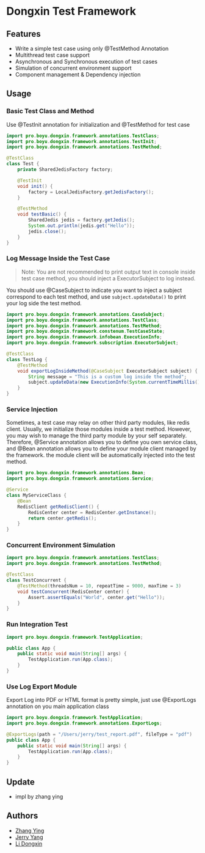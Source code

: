 # Dongxin Test Framework

## Features
- Write a simple test case using only @TestMethod Annotation
- Multithread test case support
- Asynchronous and Synchronous execution of test cases
- Simulation of concurrent environment support
- Component management & Dependency injection

## Usage
### Basic Test Class and Method
Use @TestInit annotation for initialization and @TestMethod for test case
```Java
import pro.boyu.dongxin.framework.annotations.TestClass;
import pro.boyu.dongxin.framework.annotations.TestInit;
import pro.boyu.dongxin.framework.annotations.TestMethod;

@TestClass
class Test {
    private SharedJedisFactory factory;

    @TestInit
    void init() {
        factory = LocalJedisFactory.getJedisFactory();
    }

    @TestMethod
    void testBasic() {
        SharedJedis jedis = factory.getJedis();
        System.out.println(jedis.get("Hello"));
        jedis.close();
    }
}
```
### Log Message Inside the Test Case
> Note: You are not recommended to print output text in console inside test case method, you should inject a ExecutorSubject to log instead.

You should use @CaseSubject to indicate you want to inject a subject correspond to each test method, and use `subject.updateData()` to print your log side the test method.

```java
import pro.boyu.dongxin.framework.annotations.CaseSubject;
import pro.boyu.dongxin.framework.annotations.TestClass;
import pro.boyu.dongxin.framework.annotations.TestMethod;
import pro.boyu.dongxin.framework.constenum.TestCaseState;
import pro.boyu.dongxin.framework.infobean.ExecutionInfo;
import pro.boyu.dongxin.framework.subscription.ExecutorSubject;

@TestClass
class TestLog {
    @TestMethod
    void exportLogInsideMethod(@CaseSubject ExecutorSubject subject) {
        String message = "This is a custom log inside the method";
        subject.updateData(new ExecutionInfo(System.currentTimeMillis(), TestCaseState.RUNNING, message));
    }
}
```
### Service Injection
Sometimes, a test case may relay on other third party modules, like redis client. Usually, we initialize those modules inside a test method. However, you may wish to manage the third party module by your self separately.
Therefore, @Service annotation allows you to define you own service class, and @Bean annotation allows you to define your module client managed by the framework. the module client will be automatically injected into the test method.

```java
import pro.boyu.dongxin.framework.annotations.Bean;
import pro.boyu.dongxin.framework.annotations.Service;

@Service
class MyServiceClass {
    @Bean
    RedisClient getRedisClient() {
        RedisCenter center = RedisCenter.getInstance();
        return center.getRedis();
    }
}
```
### Concurrent Environment Simulation

```Java
import pro.boyu.dongxin.framework.annotations.TestClass;
import pro.boyu.dongxin.framework.annotations.TestMethod;

@TestClass
class TestConcurrent {
    @TestMethod(threadsNum = 10, repeatTime = 9000, maxTime = 3)
    void testConcurrent(RedisCenter center) {
        Assert.assertEquals("World", center.get("Hello"));
    }
}
```
### Run Integration Test
```java
import pro.boyu.dongxin.framework.TestApplication;

public class App {
    public static void main(String[] args) {
        TestApplication.run(App.class);
    }
}
```

### Use Log Export Module
Export Log into PDF or HTML format is pretty simple, just use @ExportLogs annotation on you main application class
```java
import pro.boyu.dongxin.framework.TestApplication;
import pro.boyu.dongxin.framework.annotations.ExportLogs;

@ExportLogs(path = "/Users/jerry/test_report.pdf", fileType = "pdf")
public class App {
    public static void main(String[] args) {
        TestApplication.run(App.class);
    }
}
```


## Update
- impl by zhang ying

## Authors
- [Zhang Ying](https://github.com/shadoowz97)
- [Jerry Yang](https://boyu.pro)
- [Li Dongxin](#)

